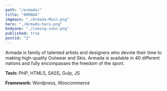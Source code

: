 ```yaml
---
path: "/armada/"
title: "ARMADA"
imgmain: "./Armada-Main.png"
hero: "./Armada-hero.png"
bodyone: "./coming-soon.png"
published: true
postid: "2"
---
```


Armada is family of talented artists and designers who devote their time to making high-quality Outwear and Skis. Armada is available in 40 different nations and fully encompasses the freedom of the sport.

**Tech:** PHP, HTML5, SASS, Gulp, JS

**Framework:** Wordpress, Woocommerce
